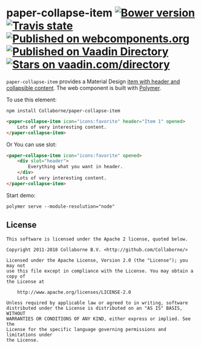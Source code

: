 paper-collapse-item [![Bower version](https://badge.fury.io/bo/paper-collapse-item.svg)](http://badge.fury.io/bo/paper-collapse-item) [![Travis state](https://travis-ci.org/Collaborne/paper-collapse-item.svg?branch=master)](https://travis-ci.org/Collaborne/paper-collapse-item) [![Published on webcomponents.org](https://img.shields.io/badge/webcomponents.org-published-blue.svg)](https://www.webcomponents.org/element/Collaborne/paper-collapse-item) [![Published on Vaadin  Directory](https://img.shields.io/badge/Vaadin%20Directory-published-00b4f0.svg)](https://vaadin.com/directory/component/Collabornepaper-collapse-item)
[![Stars on vaadin.com/directory](https://img.shields.io/vaadin-directory/star/Collabornepaper-collapse-item.svg)](https://vaadin.com/directory/component/Collabornepaper-collapse-item)
=========

`paper-collapse-item` provides a Material Design [item with header and collapsible content](https://www.google.com/design/spec/components/lists.html). The web component is built with [Polymer](https://www.polymer-project.org).

To use this element:

`npm install Collaborne/paper-collapse-item`

<!--
```
<custom-element-demo>
  <template>
    <script src="../webcomponentsjs/webcomponents-lite.js"></script>
    <link rel="import" href="../iron-icons/iron-icons.html">
    <link rel="import" href="paper-collapse-item.html">
    <next-code-block></next-code-block>
  </template>
</custom-element-demo>
```
-->
```html
<paper-collapse-item icon="icons:favorite" header="Item 1" opened>
    Lots of very interesting content.
</paper-collapse-item>
```
Or You can use slot:

```html
<paper-collapse-item icon="icons:favorite" opened>
    <div slot="header">
	    Everything what you want in header.
    </div>
    Lots of very interesting content.
</paper-collapse-item>
```

Start demo:
```
polymer serve --module-resolution="node"
```

## License

    This software is licensed under the Apache 2 license, quoted below.

    Copyright 2011-2018 Collaborne B.V. <http://github.com/Collaborne/>

    Licensed under the Apache License, Version 2.0 (the "License"); you may not
    use this file except in compliance with the License. You may obtain a copy of
    the License at

        http://www.apache.org/licenses/LICENSE-2.0

    Unless required by applicable law or agreed to in writing, software
    distributed under the License is distributed on an "AS IS" BASIS, WITHOUT
    WARRANTIES OR CONDITIONS OF ANY KIND, either express or implied. See the
    License for the specific language governing permissions and limitations under
    the License.
    
